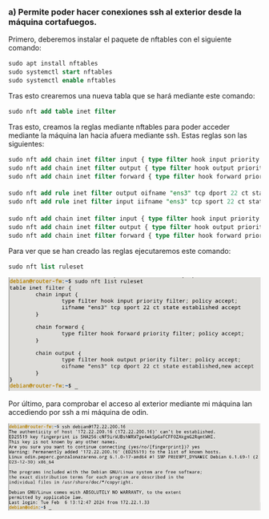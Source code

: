 ### a) Permite poder hacer conexiones ssh al exterior desde la máquina cortafuegos.

Primero, deberemos instalar el paquete de nftables con el siguiente comando:

```sql
sudo apt install nftables
sudo systemctl start nftables
sudo systemctl enable nftables
```

Tras esto crearemos una nueva tabla que se hará mediante este comando:

```sql
sudo nft add table inet filter
```

Tras esto, creamos la reglas mediante nftables para poder acceder mediante la máquina lan hacia afuera mediante ssh. Estas reglas son las siguientes:

```sql
sudo nft add chain inet filter input { type filter hook input priority 0 \; counter \; policy accept \; }
sudo nft add chain inet filter output { type filter hook output priority 0 \; counter \; policy accept \; }
sudo nft add chain inet filter forward { type filter hook forward priority 0 \; counter \; policy accept \; }

sudo nft add rule inet filter output oifname "ens3" tcp dport 22 ct state new,established accept
sudo nft add rule inet filter input iifname "ens3" tcp sport 22 ct state established accept

sudo nft add chain inet filter input { type filter hook input priority 0 \; counter \; policy drop \; }
sudo nft add chain inet filter output { type filter hook output priority 0 \; counter \; policy drop \; }
sudo nft add chain inet filter forward { type filter hook forward priority 0 \; counter \; policy drop \; }
```

Para ver que se han creado las reglas ejecutaremos este comando:

```sql
sudo nft list ruleset
```

![FOTOS](img/1.png)

Por último, para comprobar el acceso al exterior mediante mi máquina lan accediendo por ssh a mi máquina de odin.

![FOTOS](img/2.png)